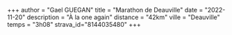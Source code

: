 +++
author = "Gael GUEGAN"
title = "Marathon de Deauville"
date = "2022-11-20"
description = "À la one again"
distance = "42km"
ville = "Deauville"
temps = "3h08"
strava_id="8144035480"
+++